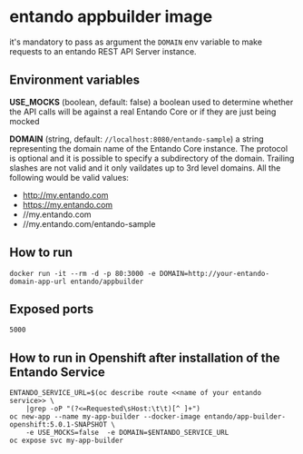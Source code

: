 # entando appbuilder image

it's mandatory to pass as argument the `DOMAIN` env variable  to make requests to an entando REST API Server instance.

## Environment variables

__USE_MOCKS__ (boolean, default: false)
a boolean used to determine whether the API calls will be against a real Entando Core or if they are just being mocked

__DOMAIN__ (string, default: `//localhost:8080/entando-sample`)
a string representing the domain name of the Entando Core instance. The protocol is optional and it is possible to specify a subdirectory of the domain. Trailing slashes are not valid and it only vaildates up to 3rd level domains.
All the following would be valid values:

* http://my.entando.com
* https://my.entando.com
* //my.entando.com
* //my.entando.com/entando-sample

## How to run

`docker run -it --rm -d -p 80:3000 -e DOMAIN=http://your-entando-domain-app-url entando/appbuilder`

## Exposed ports

`5000`

## How to run in Openshift after installation of the Entando Service

```
ENTANDO_SERVICE_URL=$(oc describe route <<name of your entando service>> \ 
    |grep -oP "(?<=Requested\sHost:\t\t)[^ ]+")
oc new-app --name my-app-builder --docker-image entando/app-builder-openshift:5.0.1-SNAPSHOT \
    -e USE_MOCKS=false  -e DOMAIN=$ENTANDO_SERVICE_URL
oc expose svc my-app-builder
```


